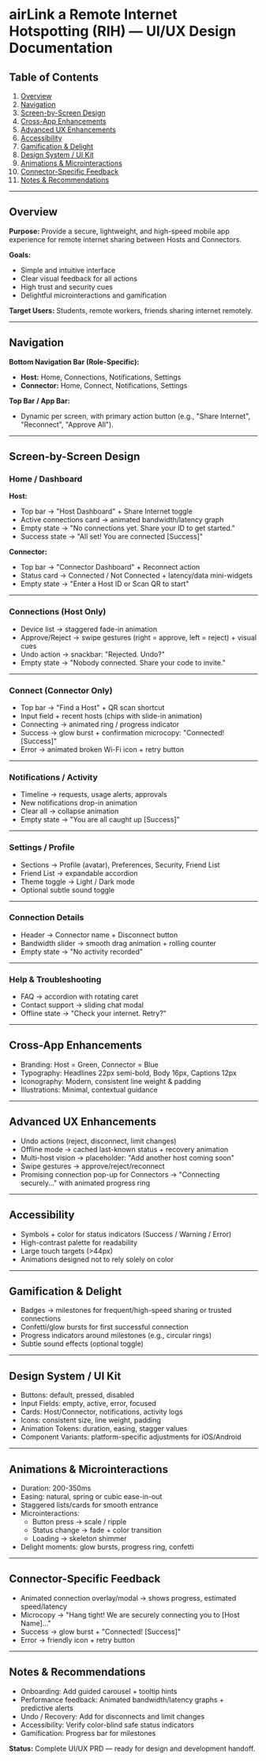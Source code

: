 # airLink a Remote Internet Hotspotting (RIH) — UI/UX Design Documentation

## Table of Contents
1. [Overview](#overview)
2. [Navigation](#navigation)
3. [Screen-by-Screen Design](#screen-by-screen-design)
4. [Cross-App Enhancements](#cross-app-enhancements)
5. [Advanced UX Enhancements](#advanced-ux-enhancements)
6. [Accessibility](#accessibility)
7. [Gamification & Delight](#gamification--delight)
8. [Design System / UI Kit](#design-system--ui-kit)
9. [Animations & Microinteractions](#animations--microinteractions)
10. [Connector-Specific Feedback](#connector-specific-feedback)
11. [Notes & Recommendations](#notes--recommendations)

---

## Overview
**Purpose:** Provide a secure, lightweight, and high-speed mobile app experience for remote internet sharing between Hosts and Connectors.

**Goals:**
- Simple and intuitive interface
- Clear visual feedback for all actions
- High trust and security cues
- Delightful microinteractions and gamification

**Target Users:** Students, remote workers, friends sharing internet remotely.

---

## Navigation
**Bottom Navigation Bar (Role-Specific):**
- **Host:** Home, Connections, Notifications, Settings
- **Connector:** Home, Connect, Notifications, Settings

**Top Bar / App Bar:**
- Dynamic per screen, with primary action button (e.g., "Share Internet", "Reconnect", "Approve All").

---

## Screen-by-Screen Design

### Home / Dashboard
**Host:**
- Top bar -> "Host Dashboard" + Share Internet toggle
- Active connections card -> animated bandwidth/latency graph
- Empty state -> "No connections yet. Share your ID to get started."
- Success state -> "All set! You are connected [Success]"

**Connector:**
- Top bar -> "Connector Dashboard" + Reconnect action
- Status card -> Connected / Not Connected + latency/data mini-widgets
- Empty state -> "Enter a Host ID or Scan QR to start"

---

### Connections (Host Only)
- Device list -> staggered fade-in animation
- Approve/Reject -> swipe gestures (right = approve, left = reject) + visual cues
- Undo action -> snackbar: "Rejected. Undo?"
- Empty state -> "Nobody connected. Share your code to invite."

---

### Connect (Connector Only)
- Top bar -> "Find a Host" + QR scan shortcut
- Input field + recent hosts (chips with slide-in animation)
- Connecting -> animated ring / progress indicator
- Success -> glow burst + confirmation microcopy: "Connected! [Success]"
- Error -> animated broken Wi-Fi icon + retry button

---

### Notifications / Activity
- Timeline -> requests, usage alerts, approvals
- New notifications drop-in animation
- Clear all -> collapse animation
- Empty state -> "You are all caught up [Success]"

---

### Settings / Profile
- Sections -> Profile (avatar), Preferences, Security, Friend List
- Friend List -> expandable accordion
- Theme toggle -> Light / Dark mode
- Optional subtle sound toggle

---

### Connection Details
- Header -> Connector name + Disconnect button
- Bandwidth slider -> smooth drag animation + rolling counter
- Empty state -> "No activity recorded"

---

### Help & Troubleshooting
- FAQ -> accordion with rotating caret
- Contact support -> sliding chat modal
- Offline state -> "Check your internet. Retry?"

---

## Cross-App Enhancements
- Branding: Host = Green, Connector = Blue
- Typography: Headlines 22px semi-bold, Body 16px, Captions 12px
- Iconography: Modern, consistent line weight & padding
- Illustrations: Minimal, contextual guidance

---

## Advanced UX Enhancements
- Undo actions (reject, disconnect, limit changes)
- Offline mode -> cached last-known status + recovery animation
- Multi-host vision -> placeholder: "Add another host coming soon"
- Swipe gestures -> approve/reject/reconnect
- Promising connection pop-up for Connectors -> "Connecting securely..." with animated progress ring

---

## Accessibility
- Symbols + color for status indicators (Success / Warning / Error)
- High-contrast palette for readability
- Large touch targets (>44px)
- Animations designed not to rely solely on color

---

## Gamification & Delight
- Badges -> milestones for frequent/high-speed sharing or trusted connections
- Confetti/glow bursts for first successful connection
- Progress indicators around milestones (e.g., circular rings)
- Subtle sound effects (optional toggle)

---

## Design System / UI Kit
- Buttons: default, pressed, disabled
- Input Fields: empty, active, error, focused
- Cards: Host/Connector, notifications, activity logs
- Icons: consistent size, line weight, padding
- Animation Tokens: duration, easing, stagger values
- Component Variants: platform-specific adjustments for iOS/Android

---

## Animations & Microinteractions
- Duration: 200-350ms
- Easing: natural, spring or cubic ease-in-out
- Staggered lists/cards for smooth entrance
- Microinteractions:
  - Button press -> scale / ripple
  - Status change -> fade + color transition
  - Loading -> skeleton shimmer
- Delight moments: glow bursts, progress ring, confetti

---

## Connector-Specific Feedback
- Animated connection overlay/modal -> shows progress, estimated speed/latency
- Microcopy -> "Hang tight! We are securely connecting you to [Host Name]..."
- Success -> glow burst + "Connected! [Success]"
- Error -> friendly icon + retry button

---

## Notes & Recommendations
- Onboarding: Add guided carousel + tooltip hints
- Performance feedback: Animated bandwidth/latency graphs + predictive alerts
- Undo / Recovery: Add for disconnects and limit changes
- Accessibility: Verify color-blind safe status indicators
- Gamification: Progress bar for milestones

**Status:** Complete UI/UX PRD — ready for design and development handoff.
